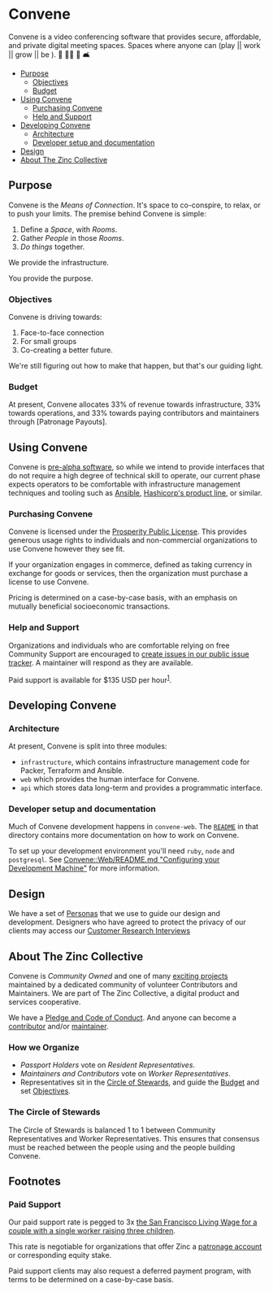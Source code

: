# Convene <!-- omit in toc -->

Convene is a video conferencing software that provides secure, affordable, and private digital meeting spaces.
Spaces where anyone can (play || work || grow || be ). 🎲 👩‍💻 🌱 🛋️

- [Purpose](#purpose)
  - [Objectives](#objectives)
  - [Budget](#budget)
- [Using Convene](#using-convene)
  - [Purchasing Convene](#purchasing-convene)
  - [Help and Support](#help-and-support)
- [Developing Convene](#developing-convene)
  - [Architecture](#architecture)
  - [Developer setup and documentation](#developer-setup-and-documentation)
- [Design](#design)
- [About The Zinc Collective](#the-zinc-collective)

## Purpose

Convene is the _Means of Connection_. It's space to co-conspire, to relax, or
to push your limits. The premise behind Convene is simple:

1. Define a _Space_, with _Rooms_.
2. Gather _People_ in those _Rooms_.
3. _Do things_ together.

We provide the infrastructure.

You provide the purpose.

### Objectives

Convene is driving towards:

1. Face-to-face connection
2. For small groups
3. Co-creating a better future.

We're still figuring out how to make that happen, but that's our guiding light.

### Budget

At present, Convene allocates 33% of revenue towards infrastructure, 33%
towards operations, and 33% towards paying contributors and maintainers through
[Patronage Payouts].

## Using Convene

Convene is [pre-alpha software], so while we intend to provide interfaces that
do not require a high degree of technical skill to operate, our current phase
expects operators to be comfortable with infrastructure management techniques
and tooling such as [Ansible], [Hashicorp's product line][hashicorp-products],
or similar.

[ansible]: https://www.ansible.com/
[hashicorp-products]: https://learn.hashicorp.com/
[pre-alpha software]:
  https://en.wikipedia.org/wiki/Software_release_life_cycle#Pre-alpha

### Purchasing Convene

Convene is licensed under the [Prosperity Public License]. This provides
generous usage rights to individuals and non-commercial organizations to use
Convene however they see fit.

If your organization engages in commerce, defined as taking currency in exchange
for goods or services, then the organization must purchase a license to use
Convene.

Pricing is determined on a case-by-case basis, with an emphasis on mutually
beneficial socioeconomic transactions.

### Help and Support

Organizations and individuals who are comfortable relying on free Community
Support are encouraged to [create issues in our public issue
tracker][issue-tracker]. A maintainer will respond as they are available.

Paid support is available for \$135 USD per hour<sup>[1][footnote-1]</sup>.

[prosperity public license]: https://prosperitylicense.com/
[issue-tracker]: https://github.com/zinc-collective/convene/issues

## Developing Convene

### Architecture

At present, Convene is split into three modules:

- `infrastructure`, which contains infrastructure management code for Packer,
  Terraform and Ansible.
- `web` which provides the human interface for Convene.
- `api` which stores data long-term and provides a programmatic interface.

### Developer setup and documentation

Much of Convene development happens in `convene-web`. The
[`README`](./convene-web/README.md) in that directory contains more
documentation on how to work on Convene.

To set up your development environment you'll need `ruby`, `node` and `postgresql`. 
See [Convene::Web/README.md "Configuring your Development Machine"] for more information.

[Convene::Web/README.md "Configuring your Development Machine"]:./convene-web/README.md#configuring-your-development-machine

## Design

We have a set of [Personas](https://drive.google.com/open?id=1JwTh2uFTc6pxsXu3njEVKQrv-J5HWExhd1rgT-ravt4) that we use to guide our design and development. 
Designers who have agreed to protect the privacy of our clients may access our [Customer Research Interviews](https://drive.google.com/drive/u/2/folders/1gncYSkVIAj4CnlUZM9KPQlFdj_aqulDl)

## About The Zinc Collective

Convene is _Community Owned_ and one of many [exciting projects](https://www.zinc.coop/product-and-services/) 
maintained by a dedicated community of volunteer Contributors and Maintainers.
We are part of The Zinc Collective, a digital product and services cooperative.

We have a [Pledge and Code of Conduct](https://www.zinc.coop/code-of-conduct/). 
And anyone can become a [contributor](https://www.zinc.coop/contributing/) and/or [maintainer](https://www.zinc.coop/maintaining/).

### How we Organize  <!-- omit in toc -->

* _Passport Holders_ vote on _Resident Representatives_.
* _Maintainers and Contributors_ vote on _Worker
Representatives_. 
* Representatives sit in the [Circle of Stewards], and guide the [Budget] and set [Objectives].

[Circle of Stewards]: #the-circle-of-stewards
[Budget]: #budget
[Objectives]: #objectives

### The Circle of Stewards  <!-- omit in toc -->

The Circle of Stewards is balanced 1 to 1 between Community Representatives and
Worker Representatives. This ensures that consensus must be reached between the
people using and the people building Convene.

## Footnotes <!-- omit in toc -->

### Paid Support <!-- omit in toc -->

Our paid support rate is pegged to 3x [the San Francisco Living Wage for a
couple with a single worker raising three children][san-francisco-living-wage].

This rate is negotiable for organizations that offer Zinc a [patronage
account][what-is-patronage] or corresponding equity stake.

Paid support clients may also request a deferred payment program, with terms to
be determined on a case-by-case basis.

[footnote-1]: #paid-support
[san-francisco-living-wage]: https://livingwage.mit.edu/metros/41860
[what-is-patronage]:
  https://www.co-oplaw.org/finances-tax/patronage/#How_Patronage_Works
